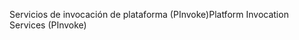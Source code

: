 <span data-ttu-id="5000b-101">Servicios de invocación de plataforma (PInvoke)</span><span class="sxs-lookup"><span data-stu-id="5000b-101">Platform Invocation Services (PInvoke)</span></span>